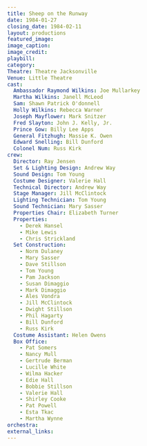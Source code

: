 ```yaml
---
title: Sheep on the Runway
date: 1984-01-27
closing_date: 1984-02-11
layout: productions
featured_image: 
image_caption:
image_credit:
playbill: 
category: 
Theatre: Theatre Jacksonville
Venue: Little Theatre
cast:
  Ambassador Raymond Wilkins: Joe Mullarkey
  Martha Wilkins: Janell McLeod
  Sam: Shawn Patrick O'donnell
  Holly Wilkins: Rebecca Warner
  Joseph Mayflower: Mark Snitzer
  Fred Slayton: John J. Kelly, Jr.
  Prince Gow: Billy Lee Apps
  General Fitzhugh: Massie K. Owen
  Edward Snelling: Bill Dunford
  Colonel Num: Russ Kirk
crew: 
  Director: Ray Jensen
  Set & Lighting Design: Andrew Way
  Sound Design: Tom Young
  Costume Designer: Valerie Hall
  Technical Director: Andrew Way
  Stage Manager: Jill McClintock
  Lighting Technician: Tom Young
  Sound Technician: Mary Sasser
  Properties Chair: Elizabeth Turner
  Properties:
    - Derek Hansel
    - Mike Lewis
    - Chris Strickland
  Set Construction:
    - Norm Dulaney
    - Mary Sasser
    - Dave Stillson
    - Tom Young
    - Pam Jackson
    - Susan Dimaggio
    - Mark Dimaggio
    - Ales Vondra
    - Jill McClintock
    - Dwight Stillson
    - Phil Hagarty
    - Bill Dunford
    - Russ Kirk
  Costume Assistant: Helen Owens
  Box Office:
    - Pat Somers
    - Nancy Mull
    - Gertrude Berman
    - Lucille White
    - Wilma Hacker
    - Edie Hall
    - Bobbie Stillson
    - Valerie Hall
    - Shirley Cooke
    - Pat Powell
    - Esta Tkac
    - Martha Wynne
orchestra:
external_links:
---
```


